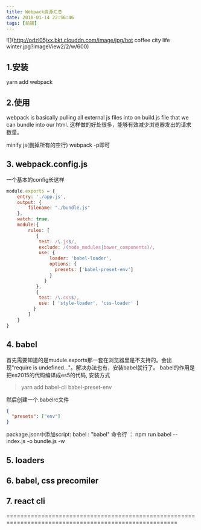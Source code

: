 ```yaml
---
title: Webpack资源汇总
date: 2018-01-14 22:56:46
tags: [前端]
---
```


![](http://odzl05jxx.bkt.clouddn.com/image/jpg/hot coffee city life winter.jpg?imageView2/2/w/600)
<!--more-->


## 1.安装
yarn add webpack

## 2.使用

>
webpack is basically pulling  all external js files into on build.js file that we can bundle into our html.
这样做的好处很多，能够有效减少浏览器发出的请求数量。

minify js(删掉所有的空行) webpack -p即可

## 3. webpack.config.js
一个基本的config长这样
```javaScript
module.exports = {
    entry: './app.js',
    output: {
        filename: "./bundle.js"
    },
    watch: true,
    module:{
        rules: [
           {
            test: /\.js$/,
            exclude: /(node_modules|bower_components)/,
            use: {
                loader: 'babel-loader',
                options: {
                  presets: ['babel-preset-env']
                }
              }
           },
           {
            test: /\.css$/,
            use: [ 'style-loader', 'css-loader' ]
          }
        ]
    }
}
```

## 4. babel
首先需要知道的是mudule.exports那一套在浏览器里是不支持的。会出现"require is undefined..."。解决办法也有，安装babel就行了。
babel的作用是把es2015的代码编译成es5的代码, 安装方式
> yarn add babel-cli babel-preset-env

然后创建一个.babelrc文件
```json
{
  "presets": ["env"]
}
```

package.json中添加script:
babel : "babel"
命令行 ： npm run babel -- index.js -o bundle.js -w


## 5. loaders





## 6. babel, css precomiler


## 7. react cli

=======================================================================================================
